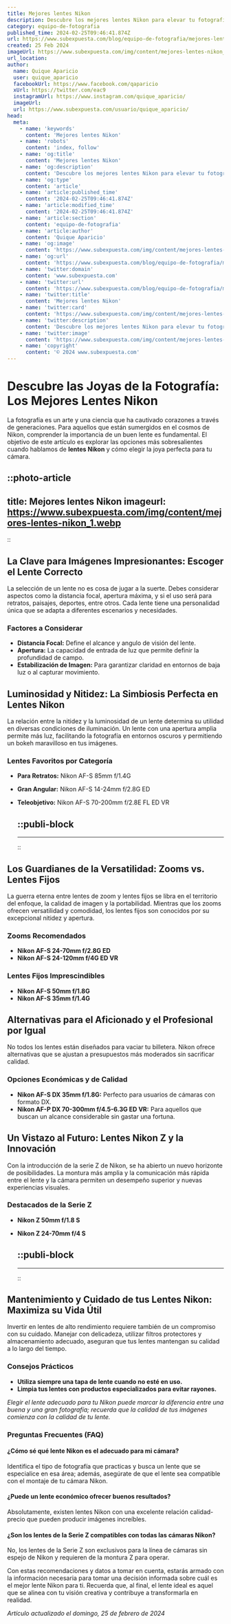```yaml
---
title: Mejores lentes Nikon
description: Descubre los mejores lentes Nikon para elevar tu fotografía; calidad profesional, rendimiento óptico superior y versatilidad inigualable.
category: equipo-de-fotografia
published_time: 2024-02-25T09:46:41.874Z
url: https://www.subexpuesta.com/blog/equipo-de-fotografia/mejores-lentes-nikon
created: 25 Feb 2024
imageUrl: https://www.subexpuesta.com/img/content/mejores-lentes-nikon_1.webp
url_location:
author:
  name: Quique Aparicio
  user: quique_aparicio
  facebookUrl: https://www.facebook.com/qaparicio
  xUrl: https://twitter.com/eac9
  instagramUrl: https://www.instagram.com/quique_aparicio/
  imageUrl: 
  url: https://www.subexpuesta.com/usuario/quique_aparicio/
head:
  meta:
    - name: 'keywords'
      content: 'Mejores lentes Nikon'
    - name: 'robots'
      content: 'index, follow'
    - name: 'og:title'
      content: 'Mejores lentes Nikon'
    - name: 'og:description'
      content: 'Descubre los mejores lentes Nikon para elevar tu fotografía; calidad profesional, rendimiento óptico superior y versatilidad inigualable.'
    - name: 'og:type'
      content: 'article'
    - name: 'article:published_time'
      content: '2024-02-25T09:46:41.874Z'
    - name: 'article:modified_time'
      content: '2024-02-25T09:46:41.874Z'
    - name: 'article:section'
      content: 'equipo-de-fotografia'
    - name: 'article:author'
      content: 'Quique Aparicio'
    - name: 'og:image'
      content: 'https://www.subexpuesta.com/img/content/mejores-lentes-nikon_1.webp'
    - name: 'og:url'
      content: 'https://www.subexpuesta.com/blog/equipo-de-fotografia/mejores-lentes-nikon'
    - name: 'twitter:domain'
      content: 'www.subexpuesta.com'
    - name: 'twitter:url'
      content: 'https://www.subexpuesta.com/blog/equipo-de-fotografia/mejores-lentes-nikon'
    - name: 'twitter:title'
      content: 'Mejores lentes Nikon'
    - name: 'twitter:card'
      content: 'https://www.subexpuesta.com/img/content/mejores-lentes-nikon_1.webp'
    - name: 'twitter:description'
      content: 'Descubre los mejores lentes Nikon para elevar tu fotografía; calidad profesional, rendimiento óptico superior y versatilidad inigualable.'
    - name: 'twitter:image'
      content: 'https://www.subexpuesta.com/img/content/mejores-lentes-nikon_1.webp'
    - name: 'copyright'
      content: '© 2024 www.subexpuesta.com'
---
```

# Descubre las Joyas de la Fotografía: Los Mejores Lentes Nikon

La fotografía es un arte y una ciencia que ha cautivado corazones a través de generaciones. Para aquellos que están sumergidos en el cosmos de Nikon, comprender la importancia de un buen lente es fundamental. El objetivo de este artículo es explorar las opciones más sobresalientes cuando hablamos de **lentes Nikon** y cómo elegir la joya perfecta para tu cámara.


::photo-article
---
title: Mejores lentes Nikon
imageurl: https://www.subexpuesta.com/img/content/mejores-lentes-nikon_1.webp
---
::


## La Clave para Imágenes Impresionantes: Escoger el Lente Correcto

La selección de un lente no es cosa de jugar a la suerte. Debes considerar aspectos como la distancia focal, apertura máxima, y si el uso será para retratos, paisajes, deportes, entre otros. Cada lente tiene una personalidad única que se adapta a diferentes escenarios y necesidades.

### Factores a Considerar
- **Distancia Focal:** Define el alcance y angulo de visión del lente.
- **Apertura:** La capacidad de entrada de luz que permite definir la profundidad de campo.
- **Estabilización de Imagen:** Para garantizar claridad en entornos de baja luz o al capturar movimiento.

## Luminosidad y Nitidez: La Simbiosis Perfecta en Lentes Nikon

La relación entre la nitidez y la luminosidad de un lente determina su utilidad en diversas condiciones de iluminación. Un lente con una apertura amplia permite más luz, facilitando la fotografía en entornos oscuros y permitiendo un bokeh maravilloso en tus imágenes.

### Lentes Favoritos por Categoría
- **Para Retratos:** Nikon AF-S 85mm f/1.4G
- **Gran Angular:** Nikon AF-S 14-24mm f/2.8G ED
- **Teleobjetivo:** Nikon AF-S 70-200mm f/2.8E FL ED VR


  ::publi-block
  ---
  ---
  ::
  
  
## Los Guardianes de la Versatilidad: Zooms vs. Lentes Fijos

La guerra eterna entre lentes de zoom y lentes fijos se libra en el territorio del enfoque, la calidad de imagen y la portabilidad. Mientras que los zooms ofrecen versatilidad y comodidad, los lentes fijos son conocidos por su excepcional nitidez y apertura.

### Zooms Recomendados
- **Nikon AF-S 24-70mm f/2.8G ED**
- **Nikon AF-S 24-120mm f/4G ED VR**

### Lentes Fijos Imprescindibles
- **Nikon AF-S 50mm f/1.8G**
- **Nikon AF-S 35mm f/1.4G**

## Alternativas para el Aficionado y el Profesional por Igual

No todos los lentes están diseñados para vaciar tu billetera. Nikon ofrece alternativas que se ajustan a presupuestos más moderados sin sacrificar calidad.

### Opciones Económicas y de Calidad
- **Nikon AF-S DX 35mm f/1.8G:** Perfecto para usuarios de cámaras con formato DX.
- **Nikon AF-P DX 70-300mm f/4.5-6.3G ED VR:** Para aquellos que buscan un alcance considerable sin gastar una fortuna.

## Un Vistazo al Futuro: Lentes Nikon Z y la Innovación

Con la introducción de la serie Z de Nikon, se ha abierto un nuevo horizonte de posibilidades. La montura más amplia y la comunicación más rápida entre el lente y la cámara permiten un desempeño superior y nuevas experiencias visuales.

### Destacados de la Serie Z
- **Nikon Z 50mm f/1.8 S**
- **Nikon Z 24-70mm f/4 S**


  ::publi-block
  ---
  ---
  ::
  
  
## Mantenimiento y Cuidado de tus Lentes Nikon: Maximiza su Vida Útil

Invertir en lentes de alto rendimiento requiere también de un compromiso con su cuidado. Manejar con delicadeza, utilizar filtros protectores y almacenamiento adecuado, aseguran que tus lentes mantengan su calidad a lo largo del tiempo.

### Consejos Prácticos
- **Utiliza siempre una tapa de lente cuando no esté en uso.**
- **Limpia tus lentes con productos especializados para evitar rayones.**

*Elegir el lente adecuado para tu Nikon puede marcar la diferencia entre una buena y una gran fotografía; recuerda que la calidad de tus imágenes comienza con la calidad de tu lente.*

### Preguntas Frecuentes (FAQ)

#### ¿Cómo sé qué lente Nikon es el adecuado para mi cámara?
Identifica el tipo de fotografía que practicas y busca un lente que se especialice en esa área; además, asegúrate de que el lente sea compatible con el montaje de tu cámara Nikon.

#### ¿Puede un lente económico ofrecer buenos resultados?
Absolutamente, existen lentes Nikon con una excelente relación calidad-precio que pueden producir imágenes increíbles.

#### ¿Son los lentes de la Serie Z compatibles con todas las cámaras Nikon?
No, los lentes de la Serie Z son exclusivos para la línea de cámaras sin espejo de Nikon y requieren de la montura Z para operar.

Con estas recomendaciones y datos a tomar en cuenta, estarás armado con la información necesaria para tomar una decisión informada sobre cuál es el mejor lente Nikon para ti. Recuerda que, al final, el lente ideal es aquel que se alinea con tu visión creativa y contribuye a transformarla en realidad.

_Artículo actualizado el domingo, 25 de febrero de 2024_